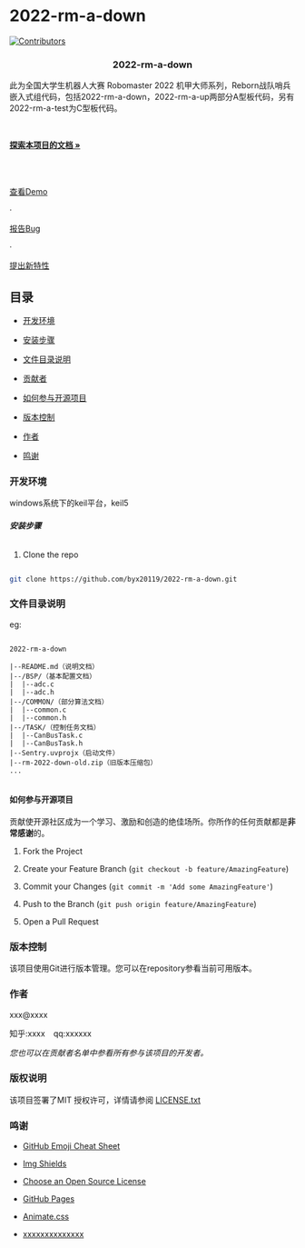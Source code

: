 # 2022-rm-a-down

<!-- PROJECT SHIELDS -->

[![Contributors][contributors-shield]][contributors-url]


<h3  align="center">2022-rm-a-down</h3>

<p  align="center">

此为全国大学生机器人大赛 Robomaster 2022 机甲大师系列，Reborn战队哨兵嵌入式组代码，包括2022-rm-a-down，2022-rm-a-up两部分A型板代码，另有2022-rm-a-test为C型板代码。

<br  />

<a  href="https://github.com/byx20119/2022-rm-a-down"><strong>探索本项目的文档 »</strong></a>

<br  />

<br  />

<a  href="https://github.com/byx20119/2022-rm-a-down">查看Demo</a>

·

<a  href="https://github.com/byx20119/2022-rm-a-down/issues">报告Bug</a>

·

<a  href="https://github.com/byx20119/2022-rm-a-down/issues">提出新特性</a>

</p>  

</p>


## 目录

  

- [开发环境](#开发环境)

- [安装步骤](#安装步骤)

- [文件目录说明](#文件目录说明)

- [贡献者](#贡献者)

- [如何参与开源项目](#如何参与开源项目)

- [版本控制](#版本控制)

- [作者](#作者)

- [鸣谢](#鸣谢)

  

### 开发环境

windows系统下的keil平台，keil5
  

###### **安装步骤**


1. Clone the repo

```sh

git clone https://github.com/byx20119/2022-rm-a-down.git

```

  

### 文件目录说明

eg:

  

```

2022-rm-a-down

|--README.md（说明文档）
|--/BSP/（基本配置文档）
|  |--adc.c
|  |--adc.h
|--/COMMON/（部分算法文档）
|  |--common.c
|  |--common.h
|--/TASK/（控制任务文档）
|  |--CanBusTask.c
|  |--CanBusTask.h
|--Sentry.uvprojx（启动文件）
|--rm-2022-down-old.zip（旧版本压缩包）
...
 

```


#### 如何参与开源项目

  

贡献使开源社区成为一个学习、激励和创造的绝佳场所。你所作的任何贡献都是**非常感谢**的。

  
  

1. Fork the Project

2. Create your Feature Branch (`git checkout -b feature/AmazingFeature`)

3. Commit your Changes (`git commit -m 'Add some AmazingFeature'`)

4. Push to the Branch (`git push origin feature/AmazingFeature`)

5. Open a Pull Request

  
  
  

### 版本控制

  

该项目使用Git进行版本管理。您可以在repository参看当前可用版本。

  

### 作者

  

xxx@xxxx

  

知乎:xxxx &ensp; qq:xxxxxx

  

*您也可以在贡献者名单中参看所有参与该项目的开发者。*

  

### 版权说明

  

该项目签署了MIT 授权许可，详情请参阅 [LICENSE.txt](https://github.com/shaojintian/Best_README_template/blob/master/LICENSE.txt)

  

### 鸣谢

  
  

- [GitHub Emoji Cheat Sheet](https://www.webpagefx.com/tools/emoji-cheat-sheet)

- [Img Shields](https://shields.io)

- [Choose an Open Source License](https://choosealicense.com)

- [GitHub Pages](https://pages.github.com)

- [Animate.css](https://daneden.github.io/animate.css)

- [xxxxxxxxxxxxxx](https://connoratherton.com/loaders)

  

<!-- links -->

[contributors-shield]: https://img.shields.io/github/contributors/shaojintian/Best_README_template.svg?style=flat-square

[contributors-url]: https://github.com/byx20119/2022-rm-a-down/graphs/contributors

<!--stackedit_data:
eyJoaXN0b3J5IjpbLTE0NTQ2NjQ1MDQsMTE5MzYyMTUxOSwtOT
YzMTg2NDc3LC0xMjU0NjUzODU4XX0=
-->
